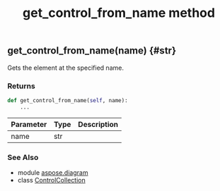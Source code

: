 ﻿---
title: get_control_from_name method
second_title: Aspose.Diagram for Python via .NET API References
description: 
type: docs
weight: 60
url: /python-net/aspose.diagram/controlcollection/get_control_from_name/
is_root: false
---

## get_control_from_name(name) {#str}

Gets the element at the specified name.

### Returns 





```python
def get_control_from_name(self, name):
    ...
```


| Parameter | Type | Description |
| :- | :- | :- |
| name | str |  |



### See Also
* module [aspose.diagram](../../)
* class [ControlCollection](/diagram/python-net/aspose.diagram/controlcollection)
